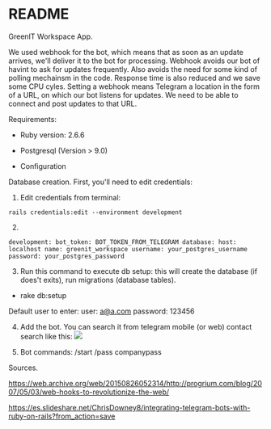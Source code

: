 # README

GreenIT Workspace App.

We used webhook for the bot, which means that as soon as an update arrives, we'll deliver it to the bot for processing.
Webhook avoids our bot of havint to ask for updates frequently. Also avoids the need for some kind of polling mechainsm in the code.
Response time is also reduced and we save some CPU cyles.
Setting a webhook means Telegram a location in the form of a URL, on which our bot listens for updates.
We need to be able to connect and post updates to that URL.


Requirements:

* Ruby version: 2.6.6

* Postgresql (Version > 9.0)

* Configuration


Database creation. First, you'll need to edit credentials:

1) Edit credentials from terminal:

`
rails credentials:edit --environment development
`

2)

`
development:
  bot_token: BOT_TOKEN_FROM_TELEGRAM
  database:
    host: localhost
    name: greenit_workspace
    username: your_postgres_username
    password: your_postgres_password
`

3) Run this command to execute db setup: this will create the database (if does't exits), run migrations (database tables).

- rake db:setup

Default user to enter:
user: a@a.com
password: 123456

4) Add the bot. You can search it from telegram mobile (or web) contact search like this:
![](https://drive.google.com/file/d/1ipwwoQUF0ndTRV6PcMmvzYDXgoPBK6R6/view?usp=sharing)

5) Bot commands:
/start
/pass companypass

Sources.

https://web.archive.org/web/20150826052314/http://progrium.com/blog/2007/05/03/web-hooks-to-revolutionize-the-web/

https://es.slideshare.net/ChrisDowney8/integrating-telegram-bots-with-ruby-on-rails?from_action=save
